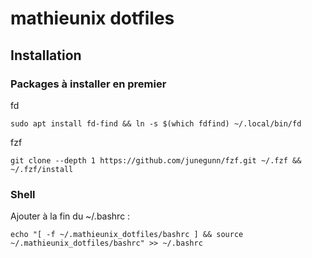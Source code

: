# mathieunix dotfiles
## Installation
### Packages à installer en premier

fd
```
sudo apt install fd-find && ln -s $(which fdfind) ~/.local/bin/fd
```

fzf
```
git clone --depth 1 https://github.com/junegunn/fzf.git ~/.fzf && ~/.fzf/install
```


### Shell
Ajouter à la fin du ~/.bashrc : 

```
echo "[ -f ~/.mathieunix_dotfiles/bashrc ] && source ~/.mathieunix_dotfiles/bashrc" >> ~/.bashrc
```
